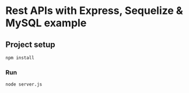 # Rest APIs with Express, Sequelize & MySQL example

## Project setup
```
npm install
```

### Run
```
node server.js
```
